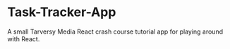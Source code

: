 # Task-Tracker-App
A small Tarversy Media React crash course tutorial app for playing around with React.
